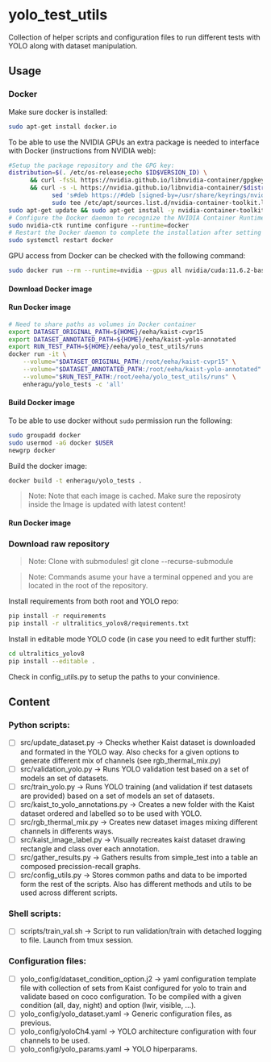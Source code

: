 # yolo_test_utils

Collection of helper scripts and configuration files to run different tests with YOLO along with dataset manipulation.

## Usage

### Docker 
Make sure docker is installed:
``` sh
sudo apt-get install docker.io
```

To be able to use the NVIDIA GPUs an extra package is needed to interface with Docker (instructions from NVIDIA web):
``` sh
#Setup the package repository and the GPG key:
distribution=$(. /etc/os-release;echo $ID$VERSION_ID) \
      && curl -fsSL https://nvidia.github.io/libnvidia-container/gpgkey | sudo gpg --dearmor -o /usr/share/keyrings/nvidia-container-toolkit-keyring.gpg \
      && curl -s -L https://nvidia.github.io/libnvidia-container/$distribution/libnvidia-container.list | \
            sed 's#deb https://#deb [signed-by=/usr/share/keyrings/nvidia-container-toolkit-keyring.gpg] https://#g' | \
            sudo tee /etc/apt/sources.list.d/nvidia-container-toolkit.list
sudo apt-get update && sudo apt-get install -y nvidia-container-toolkit
# Configure the Docker daemon to recognize the NVIDIA Container Runtime:
sudo nvidia-ctk runtime configure --runtime=docker
# Restart the Docker daemon to complete the installation after setting the default runtime:
sudo systemctl restart docker
```

GPU access from Docker can be checked with the following command:
``` sh
sudo docker run --rm --runtime=nvidia --gpus all nvidia/cuda:11.6.2-base-ubuntu20.04 nvidia-smi
```
#### Download Docker image

#### Run Docker image

``` sh
# Need to share paths as volumes in Docker container
export DATASET_ORIGINAL_PATH=${HOME}/eeha/kaist-cvpr15
export DATASET_ANNOTATED_PATH=${HOME}/eeha/kaist-yolo-annotated
export RUN_TEST_PATH=${HOME}/eeha/yolo_test_utils/runs
docker run -it \
    --volume="$DATASET_ORIGINAL_PATH:/root/eeha/kaist-cvpr15" \
    --volume="$DATASET_ANNOTATED_PATH:/root/eeha/kaist-yolo-annotated" \
    --volume="$RUN_TEST_PATH:/root/eeha/yolo_test_utils/runs" \
    enheragu/yolo_tests -c 'all'
```

#### Build Docker image

To be able to use docker without `sudo` permission run the following:
``` sh
sudo groupadd docker
sudo usermod -aG docker $USER
newgrp docker 
```

Build the docker image:
``` sh
docker build -t enheragu/yolo_tests .
```
> Note: Note that each image is cached. Make sure the reposiroty inside the Image is updated with latest content!

#### Run Docker image

### Download raw repository
> Note: Clone with submodules! git clone --recurse-submodule

> Note: Commands asume your have a terminal oppened and you are located in the root of the repository.

Install requirements from both root and YOLO repo:
``` sh
pip install -r requirements
pip install -r ultralitics_yolov8/requirements.txt
```

Install in editable mode YOLO code (in case you need to edit further stuff):
``` sh
cd ultralitics_yolov8
pip install --editable .
```

Check in config_utils.py to setup the paths to your convinience.

## Content
### Python scripts:
- [ ] src/update_dataset.py -> Checks whether Kaist dataset is downloaded and formated in the YOLO way. Also checks for a given options to generate different mix of channels (see rgb_thermal_mix.py)
- [ ] src/validation_yolo.py -> Runs YOLO validation test based on a set of models an set of datasets.
- [ ] src/train_yolo.py -> Runs YOLO training (and validation if test datasets are provided) based on a set of models an set of datasets.
- [ ] src/kaist_to_yolo_annotations.py -> Creates a new folder with the Kaist dataset ordered and labelled so to be used with YOLO.
- [ ] src/rgb_thermal_mix.py -> Creates new dataset images mixing different channels in differents ways.
- [ ] src/kaist_image_label.py -> Visually recreates kaist dataset drawing rectangle and class over each annotation.
- [ ] src/gather_results.py -> Gathers results from simple_test into a table an composed precission-recall graphs.
- [ ] src/config_utils.py -> Stores common paths and data to be imported form the rest of the scripts. Also has different methods and utils to be used across different scripts.

### Shell scripts:
- [ ] scripts/train_val.sh -> Script to run validation/train with detached logging to file. Launch from tmux session.

### Configuration files:
- [ ] yolo_config/dataset_condition_option.j2 -> yaml configuration template file with collection of sets from Kaist configured for yolo to train and validate based on coco configuration. To be compiled with a given condition (all, day, night) and option (lwir, visible, ...).
- [ ] yolo_config/yolo_dataset.yaml -> Generic configuration files, as previous.
- [ ] yolo_config/yoloCh4.yaml -> YOLO architecture configuration with four channels to be used.
- [ ] yolo_config/yolo_params.yaml -> YOLO hiperparams.